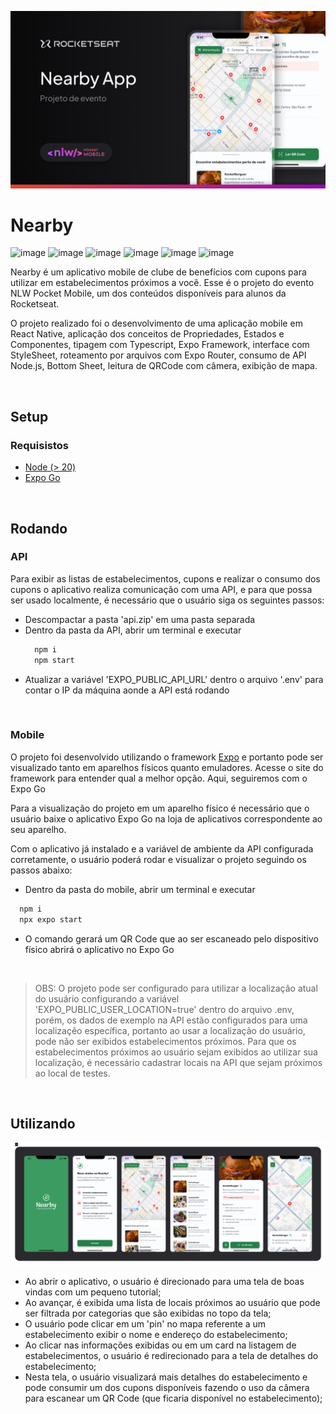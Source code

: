 
<p align="center"><img src="https://raw.githubusercontent.com/heldsonluiz/nearby/refs/heads/main/assets/prints/Thumbnail.png" alt="Nearby App thumbnail"></p>

# Nearby

![image](https://img.shields.io/badge/React_Native-20232A?style=for-the-badge&logo=react&logoColor=61DAFB)
![image](https://img.shields.io/badge/TypeScript-007ACC?style=for-the-badge&logo=typescript&logoColor=white)
![image](https://img.shields.io/badge/Expo-1B1F23?style=for-the-badge&logo=expo&logoColor=white)
![image](https://img.shields.io/badge/GIT-E44C30?style=for-the-badge&logo=git&logoColor=white)
![image](https://img.shields.io/badge/GitHub-100000?style=for-the-badge&logo=github&logoColor=white)
![image](https://img.shields.io/badge/Figma-F24E1E?style=for-the-badge&logo=figma&logoColor=white)

Nearby é um aplicativo mobile de clube de benefícios com cupons para utilizar em estabelecimentos próximos a você.
Esse é o projeto do evento NLW Pocket Mobile, um dos conteúdos disponíveis para alunos da Rocketseat.

O projeto realizado foi o desenvolvimento de uma aplicação mobile em React Native, aplicação dos conceitos de Propriedades, Estados e Componentes, tipagem com Typescript, Expo Framework, interface com StyleSheet, roteamento por arquivos com Expo Router, consumo de API Node.js, Bottom Sheet, leitura de QRCode com câmera, exibição de mapa.

<p>&nbsp</p>

## Setup
### Requisistos
- [Node (> 20)](https://nodejs.org/)
- [Expo Go](https://expo.dev/go])

<p>&nbsp</p>

## Rodando
### API
Para exibir as listas de estabelecimentos, cupons e realizar o consumo dos cupons o aplicativo realiza comunicação com uma API, e para que possa ser usado localmente, é necessário que o usuário siga os seguintes passos:
  - Descompactar a pasta 'api.zip' em uma pasta separada
  - Dentro da pasta da API, abrir um terminal e executar
    ```bash
      npm i
      npm start
    ```
  - Atualizar a variável 'EXPO_PUBLIC_API_URL' dentro o arquivo '.env' para contar o IP da máquina aonde a API está rodando

<p>&nbsp</p>

### Mobile
O projeto foi desenvolvido utilizando o framework [Expo](https://expo.dev/) e portanto pode ser visualizado tanto em aparelhos físicos quanto emuladores. Acesse o site do framework para entender qual a melhor opção. Aqui, seguiremos com o Expo Go

Para a visualização do projeto em um aparelho físico é necessário que o usuário baixe o aplicativo Expo Go na loja de aplicativos correspondente ao seu aparelho.

Com o aplicativo já instalado e a variável de ambiente da API configurada corretamente, o usuário poderá rodar e visualizar o projeto seguindo os passos abaixo:
  - Dentro da pasta do mobile, abrir um terminal e executar
  ```bash
    npm i
    npx expo start
  ```
  - O comando gerará um QR Code que ao ser escaneado pelo dispositivo físico abrirá o aplicativo no Expo Go

<p>&nbsp</p>

> OBS: O projeto pode ser configurado para utilizar a localização atual do usuário configurando a variável 'EXPO_PUBLIC_USER_LOCATION=true' dentro do arquivo .env, porém, os dados de exemplo na API estão configurados para uma localizaçẽo específica, portanto ao usar a localização do usuário, pode não ser exibidos estabelecimentos próximos. Para que os estabelecimentos próximos ao usuário sejam exibidos ao utilizar sua localização, é necessário cadastrar locais na API que sejam próximos ao local de testes.

<p>&nbsp</p>

## Utilizando
<p align="center">
<img src="https://raw.githubusercontent.com/heldsonluiz/nearby/refs/heads/main/assets/prints/Project.png" alt="Nearby App Screens Thumbnail">
</p>

- Ao abrir o aplicativo, o usuário é direcionado para uma tela de boas vindas com um pequeno tutorial;
- Ao avançar, é exibida uma lista de locais próximos ao usuário que pode ser filtrada por categorias que são exibidas no topo da tela;
- O usuário pode clicar em um 'pin' no mapa referente a um estabelecimento exibir o nome e endereço do estabelecimento;
- Ao clicar nas informações exibidas ou em um card na listagem de estabelecimentos, o usuário é redirecionado para a tela de detalhes do estabelecimento;
- Nesta tela, o usuário visualizará mais detalhes do estabelecimento e pode consumir um dos cupons disponíveis fazendo o uso da câmera para escanear um QR Code (que ficaria disponível no estabelecimento);
